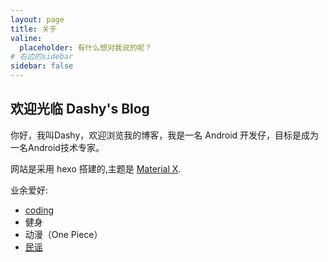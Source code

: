 ```yaml
---
layout: page
title: 关于
valine:
  placeholder: 有什么想对我说的呢？
# 右边的sidebar
sidebar: false
---
```

## 欢迎光临 Dashy's Blog

你好，我叫Dashy，欢迎浏览我的博客，我是一名 Android 开发仔，目标是成为一名Android技术专家。

网站是采用 hexo 搭建的,主题是 [Material X](https://xaoxuu.com/wiki/material-x/).

业余爱好:

- [coding](https://github.com/Dazmk)
- 健身
- 动漫（One Piece）
- [民谣](https://music.163.com/#/user/home?id=369029500)
